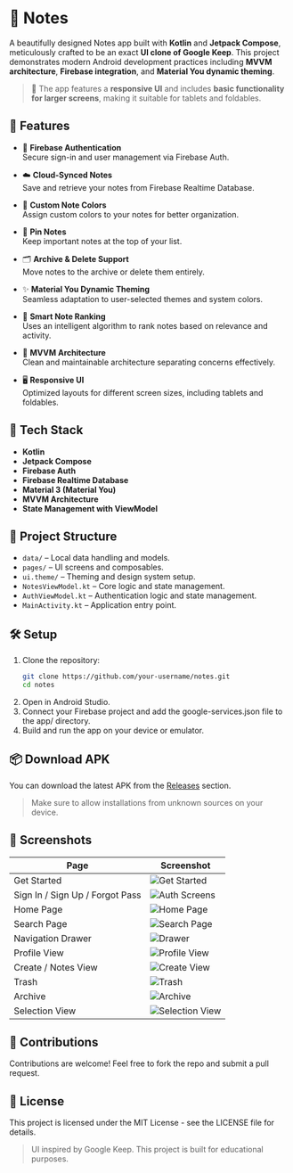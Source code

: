 # 📝 Notes

A beautifully designed Notes app built with **Kotlin** and **Jetpack Compose**, meticulously crafted to be an exact **UI clone of Google Keep**. This project demonstrates modern Android development practices including **MVVM architecture**, **Firebase integration**, and **Material You dynamic theming**.

> 📱 The app features a **responsive UI** and includes **basic functionality for larger screens**, making it suitable for tablets and foldables.

## 🚀 Features

- 🔐 **Firebase Authentication**  
  Secure sign-in and user management via Firebase Auth.

- ☁️ **Cloud-Synced Notes**  
  Save and retrieve your notes from Firebase Realtime Database.

- 🎨 **Custom Note Colors**  
  Assign custom colors to your notes for better organization.

- 📌 **Pin Notes**  
  Keep important notes at the top of your list.

- 🗂️ **Archive & Delete Support**  
  Move notes to the archive or delete them entirely.

- ✨ **Material You Dynamic Theming**  
  Seamless adaptation to user-selected themes and system colors.

- 🧠 **Smart Note Ranking**  
  Uses an intelligent algorithm to rank notes based on relevance and activity.

- 🧱 **MVVM Architecture**  
  Clean and maintainable architecture separating concerns effectively.

- 🖥️ **Responsive UI**  
  Optimized layouts for different screen sizes, including tablets and foldables.

## 📱 Tech Stack

- **Kotlin**
- **Jetpack Compose**
- **Firebase Auth**
- **Firebase Realtime Database**
- **Material 3 (Material You)**
- **MVVM Architecture**
- **State Management with ViewModel**

## 📁 Project Structure

- `data/` – Local data handling and models.
- `pages/` – UI screens and composables.
- `ui.theme/` – Theming and design system setup.
- `NotesViewModel.kt` – Core logic and state management.
- `AuthViewModel.kt` – Authentication logic and state management.
- `MainActivity.kt` – Application entry point.

## 🛠️ Setup

1. Clone the repository:
   ```bash
   git clone https://github.com/your-username/notes.git
   cd notes
2. Open in Android Studio.
3. Connect your Firebase project and add the google-services.json file to the app/ directory.
4. Build and run the app on your device or emulator.

## 📦 Download APK
You can download the latest APK from the [Releases](https://github.com/codingsoham/notes/releases/latest) section.
>Make sure to allow installations from unknown sources on your device.

## 📸 Screenshots
| Page                            | Screenshot                                   |
|---------------------------------|----------------------------------------------|
| Get Started                     | ![Get Started](screenshots/get_started.png)  |
| Sign In / Sign Up / Forgot Pass | ![Auth Screens](screenshots/auth.png)        |
| Home Page                       | ![Home Page](screenshots/home.png)           |
| Search Page                     | ![Search Page](screenshots/search.png)       |
| Navigation Drawer               | ![Drawer](screenshots/drawer.png)            |
| Profile View                    | ![Profile View](screenshots/profile.png)     |
| Create / Notes View             | ![Create View](screenshots/create_note.png)  |
| Trash                           | ![Trash](screenshots/trash.png)              |
| Archive                         | ![Archive](screenshots/archive.png)          |
| Selection View                  | ![Selection View](screenshots/selection.png) |


## 🤝 Contributions
Contributions are welcome! Feel free to fork the repo and submit a pull request.

## 📄 License
This project is licensed under the MIT License - see the LICENSE file for details.

>UI inspired by Google Keep. This project is built for educational purposes.
